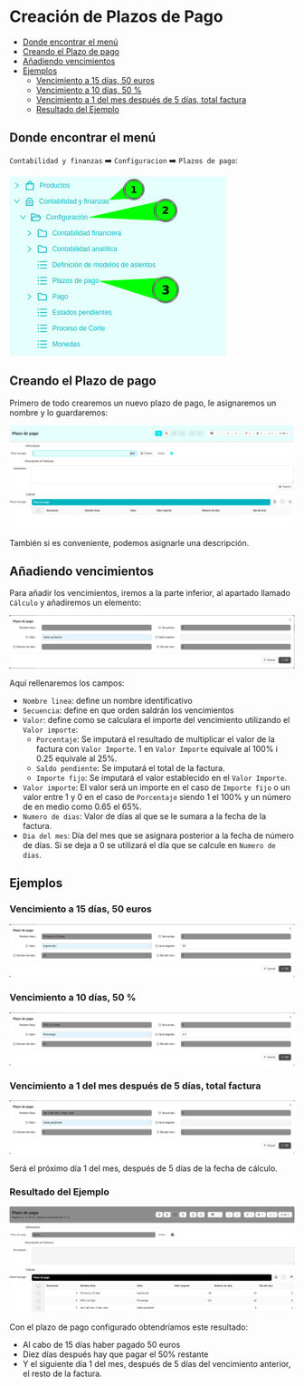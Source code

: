 # Creación de Plazos de Pago

- [Donde encontrar el menú](#donde-encontrar-el-menú)
- [Creando el Plazo de pago](#creando-el-plazo-de-pago)
- [Añadiendo vencimientos](#añadiendo-vencimientos)
- [Ejemplos](#ejemplos)
  - [Vencimiento a 15 días, 50 euros](#vencimiento-a-15-días-50-euros)
  - [Vencimiento a 10 días, 50 %](#vencimiento-a-10-días-50-)
  - [Vencimiento a 1 del mes después de 5 días, total factura](#vencimiento-a-1-del-mes-después-de-5-días-total-factura)
  - [Resultado del Ejemplo](#resultado-del-ejemplo)

## Donde encontrar el menú

`Contabilidad y finanzas` :arrow_right: `Configuracion` :arrow_right: `Plazos de pago`:

![menu_plazos_de_pago]

## Creando el Plazo de pago

Primero de todo crearemos un nuevo plazo de pago, le asignaremos un nombre y lo guardaremos:

![plazo_de_pago_nuevo]

También si es conveniente, podemos asignarle una descripción.

## Añadiendo vencimientos

Para añadir los vencimientos, iremos a la parte inferior, al apartado llamado `Cálculo` y añadiremos un elemento:

![vencimiento_nuevo]

Aquí rellenaremos los campos:

- `Nombre linea`: define un nombre identificativo
- `Secuencia`: define en que orden saldrán los vencimientos
- `Valor`: define como se calculara el importe del vencimiento utilizando el `Valor importe`:
  - `Porcentaje`: Se imputará el resultado de multiplicar el valor de la factura con `Valor Importe`. 1 en `Valor Importe` equivale al 100% i 0.25 equivale al 25%.
  - `Saldo pendiente`: Se imputará el total de la factura.
  - `Importe fijo`: Se imputará el valor establecido en el `Valor Importe`.
- `Valor importe`: El valor será un importe en el caso de `Importe fijo` o un valor entre 1 y 0 en el caso de `Porcentaje` siendo 1 el 100% y un número de en medio como 0.65 el 65%.
- `Numero de dias`: Valor de días al que se le sumara a la fecha de la factura.
- `Dia del mes`: Día del mes que se asignara posterior a la fecha de número de días. Si se deja a 0 se utilizará el día que se calcule en `Numero de dias`.

## Ejemplos

### Vencimiento a 15 días, 50 euros

![plazo_50e_15_dias]

### Vencimiento a 10 días, 50 %

![plazo_50p_10_dias]

### Vencimiento a 1 del mes después de 5 días, total factura

![plazo_total_dia_1_5_dias]

Será el próximo día 1 del mes, después de 5 días de la fecha de cálculo.

### Resultado del Ejemplo

![plazo_de_pago_configurado]

Con el plazo de pago configurado obtendríamos este resultado:

- Al cabo de 15 días haber pagado 50 euros
- Diez días después hay que pagar el 50% restante
- Y el siguiente día 1 del mes, después de 5 días del vencimiento anterior, el resto de la factura.

[menu_plazos_de_pago]: /gisce_data/erp/plazos_de_pago/menu_plazos_de_pago.png
[plazo_de_pago_nuevo]: /gisce_data/erp/plazos_de_pago/plazo_de_pago_nuevo.png
[vencimiento_nuevo]: /gisce_data/erp/plazos_de_pago/vencimiento_nuevo.png
[plazo_50e_15_dias]: /gisce_data/erp/plazos_de_pago/plazo_50e_15_dias.png
[plazo_50p_10_dias]: /gisce_data/erp/plazos_de_pago/plazo_50p_10_dias.png
[plazo_total_dia_1_5_dias]: /gisce_data/erp/plazos_de_pago/plazo_total_dia_1_5_dias.png
[plazo_de_pago_configurado]: /gisce_data/erp/plazos_de_pago/plazo_de_pago_configurado.png
